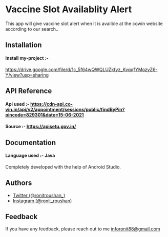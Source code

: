 # Vaccine Slot Availablity Alert

This app will give vaccine slot alert when it is availble at the cowin website according to our search..


## Installation 

#### Install my-project :-
https://drive.google.com/file/d/1c_5f64wQWQLUZkfyz_KvqqfYMozyZ6-Y/view?usp=sharing
    
## API Reference

#### Api used :- https://cdn-api.co-vin.in/api/v2/appointment/sessions/public/findByPin?pincode=829301&date=15-06-2021

#### Source :- https://apisetu.gov.in/

  
## Documentation

#### Language used :- Java
Completely developed with the help of Android Studio.
  
## Authors

- [Twitter (@ronitroushan_)](https://twitter.com/ronitroushan_)
- [Instagram (@ronit_roushan)](https://www.instagram.com/ronit_roushan/)

  
## Feedback

If you have any feedback, please reach out to me inforonit88@gmail.com

  
